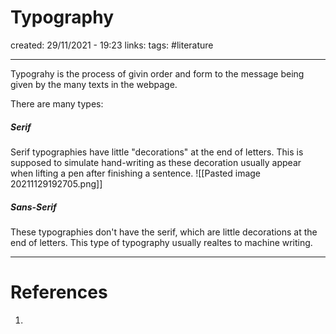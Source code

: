 # Typography
created: 29/11/2021 - 19:23
links:
tags: #literature

---

Typograhy is the process of givin order and form to the message being given by the many texts in the webpage.


There are many types:

##### Serif
Serif typographies have little "decorations" at the end of letters. This is supposed to simulate hand-writing as these decoration usually appear when lifting a pen after finishing a sentence.
![[Pasted image 20211129192705.png]]


##### Sans-Serif
These typographies don't have the serif, which are little decorations at the end of letters. This type of typography usually realtes to machine writing.

---

# References
1. 